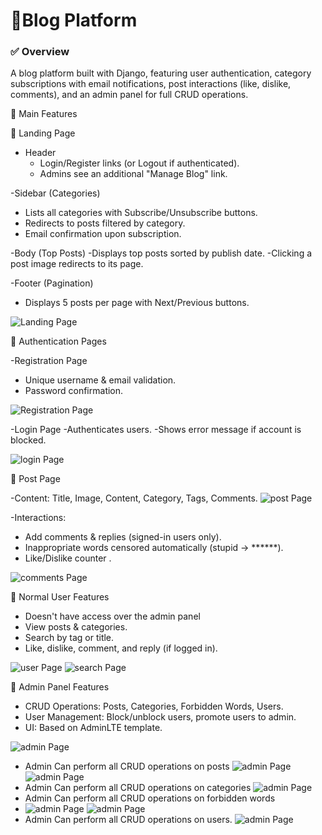 # 📌Blog Platform

 ### ✅ Overview
A blog platform built with Django, featuring user authentication, category subscriptions with email notifications, post interactions (like, dislike, comments), and an admin panel for full CRUD operations.

🚀 Main Features

🔹 Landing Page

- Header
  - Login/Register links (or Logout if authenticated).
  - Admins see an additional "Manage Blog" link.


-Sidebar (Categories)
  - Lists all categories with Subscribe/Unsubscribe buttons.
  - Redirects to posts filtered by category.
  - Email confirmation upon subscription.


-Body (Top Posts)
  -Displays top posts sorted by publish date.
  -Clicking a post image redirects to its page.


-Footer (Pagination)
  - Displays 5 posts per page with Next/Previous buttons.

![Landing Page](Blog_Screenshots/home.jpeg)



🔹 Authentication Pages

-Registration Page
  - Unique username & email validation.
  - Password confirmation.

![Registration Page](Blog_Screenshots/register.png)


-Login Page
  -Authenticates users.
  -Shows error message if account is blocked.

![login Page](Blog_Screenshots/login.png)



🔹 Post Page

-Content: Title, Image, Content, Category, Tags, Comments.
![post Page](Blog_Screenshots/post.png)


-Interactions:

  - Add comments & replies (signed-in users only).
  - Inappropriate words censored automatically (stupid → ******).
  - Like/Dislike counter .

![comments Page](Blog_Screenshots/comments.png)



🔹 Normal User Features

  - Doesn't have access over the admin panel
  - View posts & categories.
  - Search by tag or title.
  - Like, dislike, comment, and reply (if logged in).

![user Page](Blog_Screenshots/normal_user.png)
![search Page](Blog_Screenshots/search.png)


🔹 Admin Panel Features

  - CRUD Operations: Posts, Categories, Forbidden Words, Users.
  - User Management: Block/unblock users, promote users to admin.
  - UI: Based on AdminLTE template.

![admin Page](Blog_Screenshots/admin_panel.png)


- Admin Can perform all CRUD operations on posts
  ![admin Page](Blog_Screenshots/crud_users.png)
  ![admin Page](Blog_Screenshots/create_post.jpeg)
-  Admin Can perform all CRUD operations on categories
  ![admin Page](Blog_Screenshots/crud_categories.png)
-  Admin Can perform all CRUD operations on forbidden words
-   ![admin Page](Blog_Screenshots/forbidden_list.jpeg)
    ![admin Page](Blog_Screenshots/add_forbidden.png)
-  Admin Can perform all CRUD operations on users.
   ![admin Page](Blog_Screenshots/crud_users.png)
 

